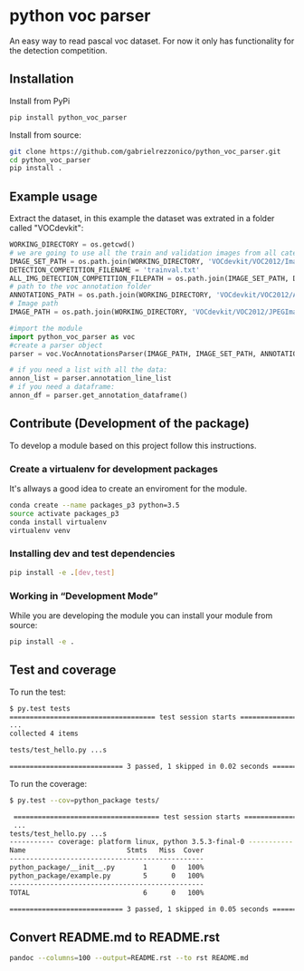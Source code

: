 # python voc parser

An easy way to read pascal voc dataset. For now it only has functionality for the detection competition.

## Installation

Install from PyPi
```bash
pip install python_voc_parser
```

Install from source:

```bash
git clone https://github.com/gabrielrezzonico/python_voc_parser.git
cd python_voc_parser
pip install .
```

## Example usage

Extract the dataset, in this example the dataset was extrated in a folder called "VOCdevkit":

```python
WORKING_DIRECTORY = os.getcwd()
# we are going to use all the train and validation images from all categories (trainval.txt)
IMAGE_SET_PATH = os.path.join(WORKING_DIRECTORY, 'VOCdevkit/VOC2012/ImageSets', 'Main')
DETECTION_COMPETITION_FILENAME = 'trainval.txt'
ALL_IMG_DETECTION_COMPETITION_FILEPATH = os.path.join(IMAGE_SET_PATH, DETECTION_COMPETITION_FILENAME)
# path to the voc annotation folder
ANNOTATIONS_PATH = os.path.join(WORKING_DIRECTORY, 'VOCdevkit/VOC2012/Annotations')
# Image path
IMAGE_PATH = os.path.join(WORKING_DIRECTORY, 'VOCdevkit/VOC2012/JPEGImages')
```

```python
#import the module
import python_voc_parser as voc 
#create a parser object
parser = voc.VocAnnotationsParser(IMAGE_PATH, IMAGE_SET_PATH, ANNOTATIONS_PATH)
```

```python
# if you need a list with all the data:
annon_list = parser.annotation_line_list
# if you need a dataframe:
annon_df = parser.get_annotation_dataframe()
```


## Contribute (Development of the package)

To develop a module based on this project follow this instructions.

### Create a virtualenv for development packages

It's allways a good idea to create an enviroment for the module.

```bash
conda create --name packages_p3 python=3.5
source activate packages_p3
conda install virtualenv
virtualenv venv
```

### Installing dev and test dependencies
```bash
pip install -e .[dev,test]
```

### ​Working in “Development Mode”

While you are developing the module you can install your module from source:

```bash
pip install -e .
```

## Test and coverage

To run the test:

```bash
$ py.test tests
==================================== test session starts =====================================
...
collected 4 items

tests/test_hello.py ...s

============================ 3 passed, 1 skipped in 0.02 seconds =============================
```

To run the coverage:

```bash
$ py.test --cov=python_package tests/

 ==================================== test session starts =====================================
 ...
tests/test_hello.py ...s
----------- coverage: platform linux, python 3.5.3-final-0 -----------
Name                         Stmts   Miss  Cover
------------------------------------------------
python_package/__init__.py       1      0   100%
python_package/example.py        5      0   100%
------------------------------------------------
TOTAL                            6      0   100%

============================ 3 passed, 1 skipped in 0.05 seconds =============================
```

## Convert README.md to README.rst

```bash
pandoc --columns=100 --output=README.rst --to rst README.md
```